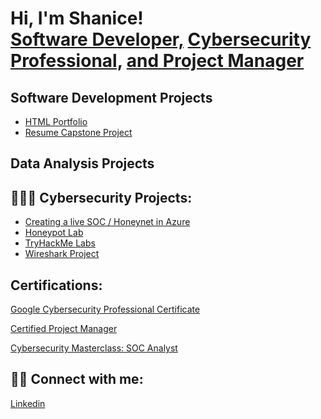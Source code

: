 <h1>Hi, I'm Shanice! <br/><a href="https://linkedin.com/in/shanice-o-615462121">Software Developer,</a> 
 <a href="https://www.credly.com/badges/ebcd183f-1695-48a0-a88b-0508e81ebee6">Cybersecurity Professional,</a> 
 <a href="https://www.credly.com/earner/earned/badge/5189f84f-77cd-4a96-9a52-5dbd0868c838">and Project Manager</a> 


<h2>Software Development Projects</h2>

- [HTML Portfolio](https://github.com/sorgille/HTML-Portfolio-)
- [Resume Capstone Project](https://github.com/sorgille/Resume-Capstone-Project)

<h2>Data Analysis Projects</h2>

<h2>👩🏾‍💻  Cybersecurity Projects:</h2>

 - [Creating a live SOC / Honeynet in Azure](https://github.com/sorgille/Creating-a-live-SOC-Honeynet-in-Azure)
  - [Honeypot Lab](https://github.com/sorgille/Honeynet-Lab/tree/main)
  - [TryHackMe Labs](https://github.com/sorgille/FakeBank-Hacking-Project)
  - [Wireshark Project](https://github.com/sorgille/Wireshark-Project)


  
<h2>Certifications:</h2>

  [Google Cybersecurity Professional Certificate](https://www.credly.com/badges/ebcd183f-1695-48a0-a88b-0508e81ebee6)
  
  [Certified Project Manager](https://www.credly.com/earner/earned/badge/5189f84f-77cd-4a96-9a52-5dbd0868c838)

  [Cybersecurity Masterclass: SOC Analyst](https://app.kajabi.com/certificates/2d5e3c30)

 


<h2> 🤳🏾 Connect with me:</h2>


[Linkedin](https://linkedin.com/in/shanice-o-615462121)

